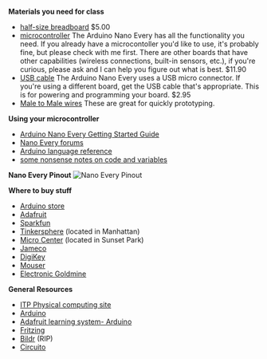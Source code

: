 **Materials you need for class**
* [half-size breadboard](https://www.adafruit.com/product/64) $5.00
* [microcontroller](https://store.arduino.cc/usa/nano-every-with-headers) The Arduino Nano Every has all the functionality you need. If you already have a microcontoller you'd like to use, it's probably fine, but please check with me first. There are other boards that have other capabilities (wireless connections, built-in sensors, etc.), if you're curious, please ask and I can help you figure out what is best. $11.90
* [USB cable](https://www.adafruit.com/product/592) The Arduino Nano Every uses a USB micro connector. If you're using a different board, get the USB cable that's appropriate. This is for powering and programming your board. $2.95
* [Male to Male wires](https://www.adafruit.com/product/153) These are great for quickly prototyping.

**Using your microcontroller**
* [Arduino Nano Every Getting Started Guide](https://www.arduino.cc/en/Guide/NANOEvery)
* [Nano Every forums](https://forum.arduino.cc/index.php?PHPSESSID=tufjmn8g7mp2n8uv6b8ol1csf5&board=137.0)
* [Arduino language reference](https://www.arduino.cc/reference/en/)
* [some nonsense notes on code and variables](code.md)

**Nano Every Pinout**
![Nano Every Pinout](https://content.arduino.cc/assets/Pinout-NANOevery_latest.png)

**Where to buy stuff**
* [Arduino store](https://store.arduino.cc/usa/)
* [Adafruit](http://adafruit.com)
* [Sparkfun](http://sparkfun.com)
* [Tinkersphere](http://Tinkersphere.com) (located in Manhattan)
* [Micro Center](https://www.microcenter.com/) (located in Sunset Park)
* [Jameco](http://jameco.com)
* [DigiKey](http://digikey.com)
* [Mouser](http://mouser.com)
* [Electronic Goldmine](https://www.goldmine-elec-products.com/)

**General Resources**
* [ITP Physical computing site](http://itp.nyu/edu/physcomp)
* [Arduino](http://arduino.cc)
* [Adafruit learning system- Arduino](https://learn.adafruit.com/category/learn-arduino) 
* [Fritzing](https://fritzing.org/home/)
* [Bildr](https://bildr.org/) (RIP)
* [Circuito](https://www.circuito.io/)
